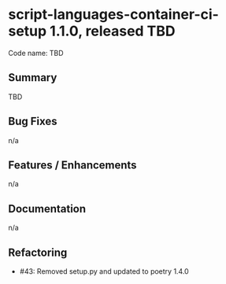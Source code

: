# script-languages-container-ci-setup 1.1.0, released TBD

Code name: TBD

## Summary

TBD

## Bug Fixes

n/a

## Features / Enhancements

n/a

## Documentation

n/a

## Refactoring

 - #43: Removed setup.py and updated to poetry 1.4.0
